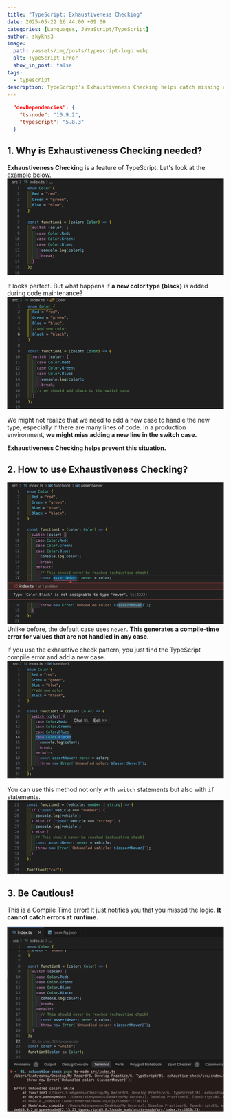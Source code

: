 ```yaml
---
title: "TypeScript: Exhaustiveness Checking"
date: 2025-05-22 16:44:00 +09:00
categories: [Languages, JavaScript/TypeScript]
author: skykhs3
image:
  path: /assets/img/posts/typescript-logo.webp
  alt: TypeScript Error
  show_in_post: false
tags:
  - typescript
description: TypeScript's Exhaustiveness Checking helps catch missing cases in switch statements.
---
```

```json
  "devDependencies": {
    "ts-node": "10.9.2",
    "typescript": "5.8.3"
  }
```
## 1. Why is Exhaustiveness Checking needed?
**Exhaustiveness Checking** is a feature of TypeScript. Let's look at the example below.
![Normal](/assets/img/posts/2025-05-22-typescript-exhaustive-check/00-normal.webp)

It looks perfect. But what happens if **a new color type (black)** is added during code maintenance?
![TS Error](/assets/img/posts/2025-05-22-typescript-exhaustive-check/01-add-black.webp)

We might not realize that we need to add a new case to handle the new type, especially if there are many lines of code.
In a production environment, **we might miss adding a new line in the switch case.**

**Exhaustiveness Checking helps prevent this situation.**

## 2. How to use Exhaustiveness Checking?

![Never](/assets/img/posts/2025-05-22-typescript-exhaustive-check/02-complie-error.webp)
Unlike before, the default case uses `never`. **This generates a compile-time error for values that are not handled in any case.**

If you use the exhaustive check pattern, you just find the TypeScript compile error and add a new case.
![Add](/assets/img/posts/2025-05-22-typescript-exhaustive-check/03-add-black-normal.webp)

You can use this method not only with `switch` statements but also with `if` statements.
![If](/assets/img/posts/2025-05-22-typescript-exhaustive-check/04-if.webp)

## 3. Be Cautious!

This is a Compile Time error! It just notifies you that you missed the logic. **It cannot catch errors at runtime.**

![Runtime](/assets/img/posts/2025-05-22-typescript-exhaustive-check/05-runtime-error.webp)